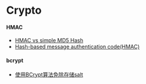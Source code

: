 # Crypto

#### HMAC
* [HMAC vs simple MD5 Hash](http://stackoverflow.com/questions/5051529/hmac-vs-simple-md5-hash)
* [Hash-based message authentication code(HMAC)](https://en.wikipedia.org/wiki/Hash-based_message_authentication_code)

#### bcrypt
* [使用BCrypt算法免除存储salt](https://my.oschina.net/foodon/blog/492885)
